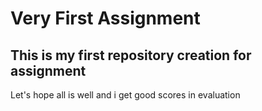 # Very First Assignment
## This is my first repository creation for assignment
Let's hope all is well and i get good scores in evaluation
